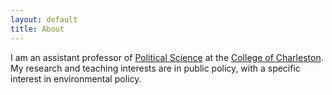 ```yaml
---
layout: default
title: About 
---
```


I am an assistant professor of [Political Science](http://polisci.cofc.edu/) at the [College of Charleston](http://cofc.edu/). My research and teaching interests are in public policy, with a specific interest in environmental policy. 


